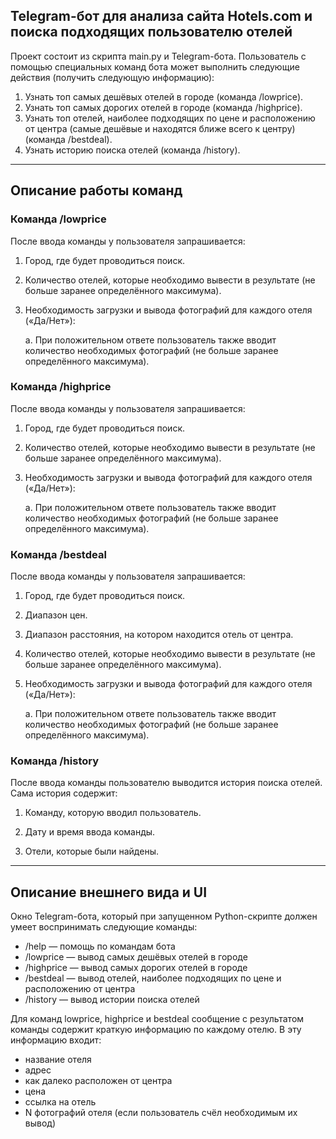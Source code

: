 ## Telegram-бот для анализа сайта Hotels.com и поиска подходящих пользователю отелей
 


Проект состоит из скрипта main.py и Telegram-бота. Пользователь с помощью специальных команд бота может выполнить следующие действия (получить следующую информацию):
1. Узнать топ самых дешёвых отелей в городе (команда /lowprice).
2. Узнать топ самых дорогих отелей в городе (команда /highprice).
3. Узнать топ отелей, наиболее подходящих по цене и расположению от центра
(самые дешёвые и находятся ближе всего к центру) (команда /bestdeal).
4. Узнать историю поиска отелей (команда /history).
___
## Описание работы команд

### Команда /lowprice
После ввода команды у пользователя запрашивается:
1. Город, где будет проводиться поиск.
2. Количество отелей, которые необходимо вывести в результате (не больше
заранее определённого максимума).
3. Необходимость загрузки и вывода фотографий для каждого отеля («Да/Нет»):
    
    a. При положительном ответе пользователь также вводит количество необходимых фотографий (не больше заранее определённого максимума).

### Команда /highprice
После ввода команды у пользователя запрашивается: 
1. Город, где будет проводиться поиск.
2. Количество отелей, которые необходимо вывести в результате (не больше заранее определённого максимума).
3. Необходимость загрузки и вывода фотографий для каждого отеля («Да/Нет»):
    
    a. При положительном ответе пользователь также вводит количество
необходимых фотографий (не больше заранее определённого максимума).

### Команда /bestdeal
После ввода команды у пользователя запрашивается:
1. Город, где будет проводиться поиск.
2. Диапазон цен.
3. Диапазон расстояния, на котором находится отель от центра.
4. Количество отелей, которые необходимо вывести в результате (не больше
заранее определённого максимума).
5. Необходимость загрузки и вывода фотографий для каждого отеля («Да/Нет»):
    
    a. При положительном ответе пользователь также вводит количество необходимых фотографий (не больше заранее определённого максимума).

### Команда /history

После ввода команды пользователю выводится история поиска отелей. Сама история содержит:
1. Команду, которую вводил пользователь.
2. Дату и время ввода команды.
   
3. Отели, которые были найдены.

___

## Описание внешнего вида и UI

Окно Telegram-бота, который при запущенном Python-скрипте должен умеет воспринимать следующие команды:
* /help — помощь по командам бота
* /lowprice — вывод самых дешёвых отелей в городе
* /highprice — вывод самых дорогих отелей в городе
* /bestdeal — вывод отелей, наиболее подходящих по цене и расположению от
центра
* /history — вывод истории поиска отелей

Для команд lowprice, highprice и bestdeal сообщение с результатом команды содержит краткую информацию по каждому отелю. В эту информацию входит:
* название отеля
* адрес
* как далеко расположен от центра
* цена
* ссылка на отель
* N фотографий отеля (если пользователь счёл необходимым их вывод)